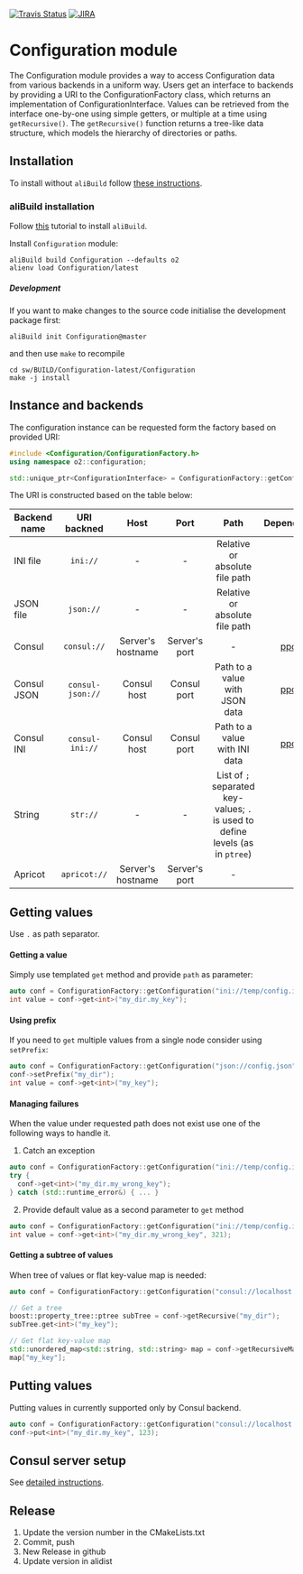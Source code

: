 [![Travis Status](https://travis-ci.com/AliceO2Group/Configuration.svg?branch=master)](https://travis-ci.com/AliceO2Group/Configuration)
[![JIRA](https://img.shields.io/badge/JIRA-issues-blue.svg)](https://alice.its.cern.ch/jira/projects/OCONF)

# Configuration module
The Configuration module provides a way to access Configuration data from various backends in a uniform way.
Users get an interface to backends by providing a URI to the ConfigurationFactory class, which returns an implementation
of ConfigurationInterface.
Values can be retrieved from the interface one-by-one using simple getters, or multiple at a time using `getRecursive()`.
The `getRecursive()` function returns a tree-like data structure, which models the hierarchy of directories or paths.

## Installation
To install without `aliBuild` follow [these instructions](doc/ManualInstallation.md).

### aliBuild installation
Follow [this](https://alice-doc.github.io/alice-analysis-tutorial/building/) tutorial to install `aliBuild`.

Install `Configuration` module:
```
aliBuild build Configuration --defaults o2
alienv load Configuration/latest
```

##### Development
If you want to make changes to the source code initialise the development package first:
```
aliBuild init Configuration@master
```
and then use `make` to recompile
```
cd sw/BUILD/Configuration-latest/Configuration
make -j install
```

## Instance and backends
The configuration instance can be requested form the factory based on provided URI:
```cpp
#include <Configuration/ConfigurationFactory.h>
using namespace o2::configuration;

std::unique_ptr<ConfigurationInterface> = ConfigurationFactory::getConfiguration("backend://[host][:port][/path]");
```

The URI is constructed based on the table below:

| Backend name | URI backned      | Host  | Port | Path  | Dependency |
| ------------ |:----------------:|:-----:|:----:|:-----:|-----------:|
| INI file     | `ini://`         | -     | - | Relative or absolute file path | - |
| JSON file    | `json://`        | -     | - | Relative or absolute file path | - |
| Consul       | `consul://`      | Server's hostname | Server's port | - | [ppconsul](https://github.com/oliora/ppconsul) |
| Consul JSON  | `consul-json://` | Consul host | Consul port | Path to a value with JSON data | [ppconsul](https://github.com/oliora/ppconsul) |
| Consul INI   | `consul-ini://`  | Consul host | Consul port | Path to a value with INI data | [ppconsul](https://github.com/oliora/ppconsul) |
| String       | `str://`         | -     | - | List of `;` separated key-values; `.` is used to define levels (as in `ptree`) | - |
| Apricot      | `apricot://`     | Server's hostname | Server's port | - | `cURL` |


## Getting values
Use `.` as path separator.

#### Getting a value
Simply use templated `get` method and provide `path` as parameter:
```cpp
auto conf = ConfigurationFactory::getConfiguration("ini://temp/config.ini"); // absolute path
int value = conf->get<int>("my_dir.my_key");
```
#### Using prefix
If you need to `get` multiple values from a single node consider using `setPrefix`:
```cpp
auto conf = ConfigurationFactory::getConfiguration("json://config.json"); // relative path
conf->setPrefix("my_dir");
int value = conf->get<int>("my_key");
```

#### Managing failures
When the value under requested path does not exist use one of the following ways to handle it.

1. Catch an exception

```cpp
auto conf = ConfigurationFactory::getConfiguration("ini://temp/config.ini");
try {
  conf->get<int>("my_dir.my_wrong_key");
} catch (std::runtime_error&) { ... }

```

2. Provide default value as a second parameter to `get` method

```cpp
auto conf = ConfigurationFactory::getConfiguration("ini://temp/config.ini");
int value = conf->get<int>("my_dir.my_wrong_key", 321);
```

#### Getting a subtree of values
When tree of values or flat key-value map is needed:
```cpp
auto conf = ConfigurationFactory::getConfiguration("consul://localhost:8500");

// Get a tree
boost::property_tree::ptree subTree = conf->getRecursive("my_dir");
subTree.get<int>("my_key");

// Get flat key-value map
std::unordered_map<std::string, std::string> map = conf->getRecursiveMap("my_dir");
map["my_key"];
```

## Putting values
Putting values in currently supported only by Consul backend.
```cpp
auto conf = ConfigurationFactory::getConfiguration("consul://localhost:8500");
conf->put<int>("my_dir.my_key", 123);
```

## Consul server setup
See [detailed instructions](doc/Consul.md).

## Release
1. Update the version number in the CMakeLists.txt
2. Commit, push 
3. New Release in github
3. Update version in alidist